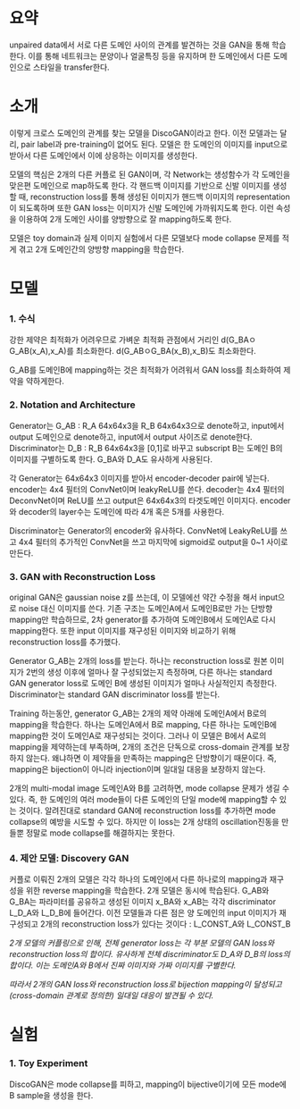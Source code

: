 요약
=
unpaired data에서 서로 다른 도메인 사이의 관계를 발견하는 것을 GAN을 통해 학습한다.
이를 통해 네트워크는 문양이나 얼굴특징 등을 유지하며 한 도메인에서 다른 도메인으로 스타일을 transfer한다.

소개
=
이렇게 크로스 도메인의 관계를 찾는 모델을 DiscoGAN이라고 한다.
이전 모델과는 달리, pair label과 pre-training이 없어도 된다.
모델은 한 도메인의 이미지를 input으로 받아서 다른 도메인에서 이에 상응하는 이미지를 생성한다.

모델의 핵심은 2개의 다른 커플로 된 GAN이며, 각 Network는 생성함수가 각 도메인을 맞은편 도메인으로 map하도록 한다.
각 핸드백 이미지를 기반으로 신발 이미지를 생성할 때, reconstruction loss를 통해 생성된 이미지가 핸드백 이미지의 representation이 되도록하며 또한 GAN loss는 이미지가 신발 도메인에 가까워지도록 한다.
이런 속성을 이용하여 2개 도메인 사이를 양방향으로 잘 mapping하도록 한다.

모델은 toy domain과 실제 이미지 실험에서 다른 모델보다 mode collapse 문제를 적게 겪고 2개 도메인간의 양방향 mapping을 학습한다.

모델
=
### 1. 수식
강한 제약은 최적화가 어려우므로 가벼운 최적화 관점에서 거리인 d(G_BAㅇG_AB(x_A),x_A)를 최소화한다.
d(G_ABㅇG_BA(x_B),x_B)도 최소화한다.

G_AB를 도메인B에 mapping하는 것은 최적화가 어려워서 GAN loss를 최소화하여 제약을 약하게한다.

### 2. Notation and Architecture
Generator는 G_AB : R_A 64x64x3을 R_B 64x64x3으로 denote하고, input에서 output 도메인으로 denote하고, input에서 output 사이즈로 denote한다.
Discriminator는 D_B : R_B 64x64x3을 [0,1]로 바꾸고 subscript B는 도메인 B의 이미지를 구별하도록 한다.
G_BA와 D_A도 유사하게 사용된다.

각 Generator는 64x64x3 이미지를 받아서 encoder-decoder pair에 넣는다.
encoder는 4x4 필터의 ConvNet이며 leakyReLU를 쓴다.
decoder는 4x4 필터의 DeconvNet이며 ReLU를 쓰고 output은 64x64x3의 타겟도메인 이미지다.
encoder와 decoder의 layer수는 도메인에 따라 4개 혹은 5개를 사용한다.

Discriminator는 Generator의 encoder와 유사하다.
ConvNet에 LeakyReLU를 쓰고 4x4 필터의 추가적인 ConvNet을 쓰고 마지막에 sigmoid로 output을 0~1 사이로 만든다.

### 3. GAN with Reconstruction Loss
original GAN은 gaussian noise z를 쓰는데, 이 모델에선 약간 수정을 해서 input으로 noise 대신 이미지를 쓴다.
기존 구조는 도메인A에서 도메인B로만 가는 단방향 mapping만 학습하므로, 2차 generator를 추가하여 도메인B에서 도메인A로 다시 mapping한다.
또한 input 이미지를 재구성된 이미지와 비교하기 위해 reconstruction loss를 추가했다.

Generator G_AB는 2개의 loss를 받는다.
하나는 reconstruction loss로 원본 이미지가 2번의 생성 이후에 얼마나 잘 구성되었는지 측정하며,
다른 하나는 standard GAN generator loss로 도메인 B에 생성된 이미지가 얼마나 사실적인지 측정한다.
Discriminator는 standard GAN discriminator loss를 받는다.

Training 하는동안, generator G_AB는 2개의 제약 아래에 도메인A에서 B로의 mapping을 학습한다.
하나는 도메인A에서 B로 mapping, 다른 하나는 도메인B에 mapping한 것이 도메인A로 재구성되는 것이다.
그러나 이 모델은 B에서 A로의 mapping을 제약하는데 부족하며, 2개의 조건은 단독으로 cross-domain 관계를 보장하지 않는다.
왜냐하면 이 제약들을 만족하는 mapping은 단방향이기 때문이다.
즉, mapping은 bijection이 아니라 injection이며 일대일 대응을 보장하지 않는다.

2개의 multi-modal image 도메인A와 B를 고려하면, mode collapse 문제가 생길 수 있다.
즉, 한 도메인의 여러 mode들이 다른 도메인의 단일 mode에 mapping할 수 있는 것이다.
알려진대로 standard GAN에 reconstruction loss를 추가하면 mode collapse의 예방을 시도할 수 있다.
하지만 이 loss는 2개 상태의 oscillation진동을 만들뿐 정말로 mode collapse를 해결하지는 못한다.

### 4. 제안 모델: Discovery GAN
커플로 이뤄진 2개의 모델은 각각 하나의 도메인에서 다른 하나로의 mapping과 재구성을 위한 reverse mapping을 학습한다.
2개 모델은 동시에 학습된다. G_AB와 G_BA는 파라미터를 공유하고 생성된 이미지 x_BA와 x_AB는 각각 discriminator L_D_A와 L_D_B에 들어간다.
이전 모델들과 다른 점은 양 도메인의 input 이미지가 재구성되고 2개의 reconstruction loss가 있다는 것이다 : L_CONST_A와 L_CONST_B

*2개 모델의 커플링으로 인해, 전체 generator loss는 각 부분 모델의 GAN loss와 reconstruction loss의 합이다.*
*유사하게 전체 discriminator도 D_A와 D_B의 loss의 합이다. 이는 도메인A와 B에서 진짜 이미지와 가짜 이미지를 구별한다.*

*따라서 2개의 GAN loss와 reconstruction loss로 bijection mapping이 달성되고 (cross-domain 관계로 정의한) 일대일 대응이 발견될 수 있다.*

실험
=
### 1. Toy Experiment
DiscoGAN은 mode collapse를 피하고, mapping이 bijective이기에 모든 mode에 B sample을 생성을 한다.

